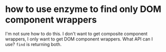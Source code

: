 # how to use enzyme to find only DOM component wrappers

I'm not sure how to do this. I don't want to get composite component wrappers,
I only want to get DOM component wrappers. What API can I use? `find` is
returning both.
